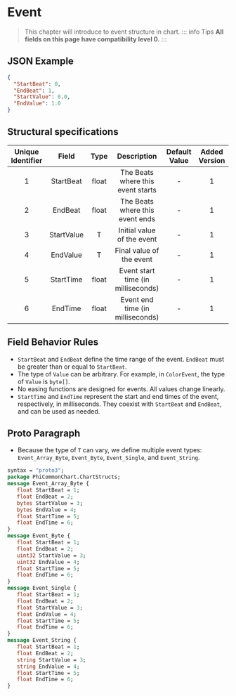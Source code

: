 ﻿# Event

>This chapter will introduce to event structure in chart.
::: info Tips
**All fields on this page have compatibility level 0.**
:::

## JSON Example

```json
{
  "StartBeat": 0,
  "EndBeat": 1,
  "StartValue": 0.0,
  "EndValue": 1.0
}
```

## Structural specifications

| Unique Identifier |   Field    | Type  |            Description             | Default Value | Added Version |
|:-----------------:|:----------:|:-----:|:----------------------------------:|:-------------:|:-------------:|
|         1         | StartBeat  | float | The Beats where this event starts  |       -       |       1       |
|         2         |  EndBeat   | float |  The Beats where this event ends   |       -       |       1       |
|         3         | StartValue |   T   |     Initial value of the event     |       -       |       1       |
|         4         |  EndValue  |   T   |      Final value of the event      |       -       |       1       |
|         5         | StartTime  | float | Event start time (in milliseconds) |       -       |       1       |
|         6         |  EndTime   | float |  Event end time (in milliseconds)  |       -       |       1       |

## Field Behavior Rules

- `StartBeat` and `EndBeat` define the time range of the event. `EndBeat` must be greater than or equal to `StartBeat`.
- The type of `Value` can be arbitrary. For example, in `ColorEvent`, the type of `Value` is `byte[]`.
- No easing functions are designed for events. All values change linearly.
- `StartTime` and `EndTime` represent the start and end times of the event, respectively, in milliseconds. They coexist with `StartBeat` and `EndBeat`, and can be used as needed.

## Proto Paragraph
- Because the type of `T` can vary, we define multiple event types: `Event_Array_Byte`, `Event_Byte`, `Event_Single`, and `Event_String`.

```protobuf
syntax = "proto3";
package PhiCommonChart.ChartStructs;
message Event_Array_Byte {
   float StartBeat = 1;
   float EndBeat = 2;
   bytes StartValue = 3;
   bytes EndValue = 4;
   float StartTime = 5;
   float EndTime = 6;
}
message Event_Byte {
   float StartBeat = 1;
   float EndBeat = 2;
   uint32 StartValue = 3;
   uint32 EndValue = 4;
   float StartTime = 5;
   float EndTime = 6;
}
message Event_Single {
   float StartBeat = 1;
   float EndBeat = 2;
   float StartValue = 3;
   float EndValue = 4;
   float StartTime = 5;
   float EndTime = 6;
}
message Event_String {
   float StartBeat = 1;
   float EndBeat = 2;
   string StartValue = 3;
   string EndValue = 4;
   float StartTime = 5;
   float EndTime = 6;
}
```

